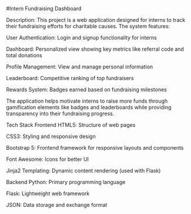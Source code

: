 #Intern Fundraising Dashboard

Description:
This project is a web application designed for interns to track their fundraising efforts for charitable causes. The system features:

User Authentication: Login and signup functionality for interns

Dashboard: Personalized view showing key metrics like referral code and total donations

Profile Management: View and manage personal information

Leaderboard: Competitive ranking of top fundraisers

Rewards System: Badges earned based on fundraising milestones

The application helps motivate interns to raise more funds through gamification elements like badges and leaderboards while providing transparency into their fundraising progress.

Tech Stack
Frontend
HTML5: Structure of web pages

CSS3: Styling and responsive design

Bootstrap 5: Frontend framework for responsive layouts and components

Font Awesome: Icons for better UI

Jinja2 Templating: Dynamic content rendering (used with Flask)

Backend
Python: Primary programming language

Flask: Lightweight web framework

JSON: Data storage and exchange format
